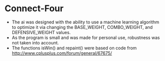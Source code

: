 # Connect-Four
* The ai was designed with the ability to use a machine learning algorithm to optimize it via changing the BASE_WEIGHT, COMBO_WEIGHT, and DEFENSIVE_WEIGHT values.
* As the program is small and was made for personal use, robustness was not taken into account.
* The functions isWin() and repaint() were based on code from http://www.cplusplus.com/forum/general/67675/
